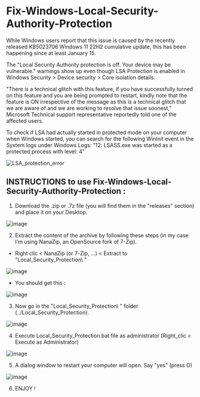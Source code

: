# Fix-Windows-Local-Security-Authority-Protection
While Windows users report that this issue is caused by the recently released KB5023706 Windows 11 22H2 cumulative update, this has been happening since at least January 15.

The "Local Security Authority protection is off. Your device may be vulnerable." warnings show up even though LSA Protection is enabled in Windows Security > Device security > Core isolation details.

"There is a technical glitch with this feature, if you have successfully turned on this feature and you are being prompted to restart, kindly note that the feature is ON irrespective of the message as this is a technical glitch that we are aware of and we are working to resolve that issue soonest," Microsoft Technical support representative reportedly told one of the affected users.

To check if LSA had actually started in protected mode on your computer when Windows started, you can search for the following WinInit event in the System logs under Windows Logs: "12: LSASS.exe was started as a protected process with level: 4"

![LSA_protection_error](https://github.com/Sarvagon/Fix-Windows-Local-Security-Protection/assets/63664894/e5fa5c70-c351-4cf9-9a22-2c48759cd91f)

## INSTRUCTIONS to use Fix-Windows-Local-Security-Authority-Protection :
1) Download the .zip or .7z file (you will find them in the "releases" section) and place it on your Desktop.

![image](https://github.com/Sarvagon/Fix-Windows-Local-Security-Protection/assets/63664894/f37ce1f6-0ba7-41a1-8b40-98801d8b1826)

2) Extract the content of the archive by following these steps (in my case I'm using NanaZip, an OpenSource fork of 7-Zip).
- Right clic < NanaZip (or 7-Zip, ...) < Extract to "Local_Security_Protection\ "

![image](https://github.com/Sarvagon/Fix-Windows-Local-Security-Protection/assets/63664894/bf20a71b-0945-4717-9667-6776259b172b)

- You should get this :

![image](https://github.com/Sarvagon/Fix-Windows-Local-Security-Protection/assets/63664894/415ebde0-5153-4fbc-b2d8-66322197fabc)

3) Now go in the "Local_Security_Protection\ " folder (../Local_Security_Protection).

![image](https://github.com/Sarvagon/Fix-Windows-Local-Security-Protection/assets/63664894/34ecc9cd-7400-466e-9984-064baf9617d5)

4) Execute Local_Security_Protection.bat file as administrator (Right_clic < Execute as Administrator)

![image](https://github.com/Sarvagon/Fix-Windows-Local-Security-Protection/assets/63664894/469db56c-3484-4637-86a2-37b4052c2e26)

5) A dialog window to restart your computer will open. Say "yes" (press O)

![image](https://github.com/Sarvagon/Fix-Windows-Local-Security-Protection/assets/63664894/d1486c10-a954-4f30-aaff-42b6948c696a)

6) ENJOY !


